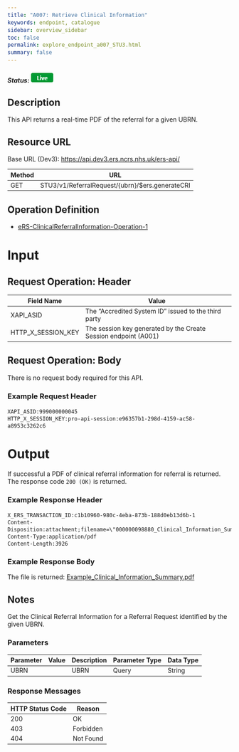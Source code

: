 ```yaml
---
title: "A007: Retrieve Clinical Information"
keywords: endpoint, catalogue
sidebar: overview_sidebar
toc: false
permalink: explore_endpoint_a007_STU3.html
summary: false
---
```


##### Status: ![Live](images/icons/api_live.png)

## Description
This API returns a real-time PDF of the referral for a given UBRN.

## Resource URL

Base URL (Dev3): https://api.dev3.ers.ncrs.nhs.uk/ers-api/

| Method | URL |
| -------| --- |
| GET | STU3/v1/ReferralRequest/{ubrn}/$ers.generateCRI


## Operation Definition

- [eRS-ClinicalReferralInformation-Operation-1](https://data.developer.nhs.uk/specifications/eRS-draftd/Profile.ClinicalReferralInformationQuery/ers-clinicalreferralinformation-operation-1.html)

# Input

## Request Operation: Header

| Field Name | Value |
| ---------- | ----- |
| XAPI_ASID | The “Accredited System ID” issued to the third party |
| HTTP_X_SESSION_KEY | The session key generated by the Create Session endpoint (A001) |

## Request Operation: Body
There is no request body required for this API.

### Example Request Header
```http
XAPI_ASID:999000000045
HTTP_X_SESSION_KEY:pro-api-session:e96357b1-298d-4159-ac58-a8953c3262c6
```

# Output
If successful a PDF of clinical referral information for referral is returned. The response code `200 (OK)` is returned.

### Example Response Header
```http
X_ERS_TRANSACTION_ID:c1b10960-980c-4eba-873b-188d0eb13d6b-1
Content-Disposition:attachment;filename=\"000000098880_Clinical_Information_Summary_20200325135641.pdf\"
Content-Type:application/pdf
Content-Length:3926
```

### Example Response Body
The file is returned:
[Example_Clinical_Information_Summary.pdf](downloads/Example_Clinical_Information_Summary.pdf)

## Notes
Get the Clinical Referral Information for a Referral Request identified by the given UBRN.

### Parameters

| Parameter | Value | Description | Parameter Type | Data Type |
| --------- | ----- | ----------- | -------------- | --------- |
| UBRN |    | UBRN | Query | String |

### Response Messages

| HTTP Status Code | Reason |
| ---------------- | ------ |
| 200 | OK |
| 403 | Forbidden |
| 404 | Not Found |
